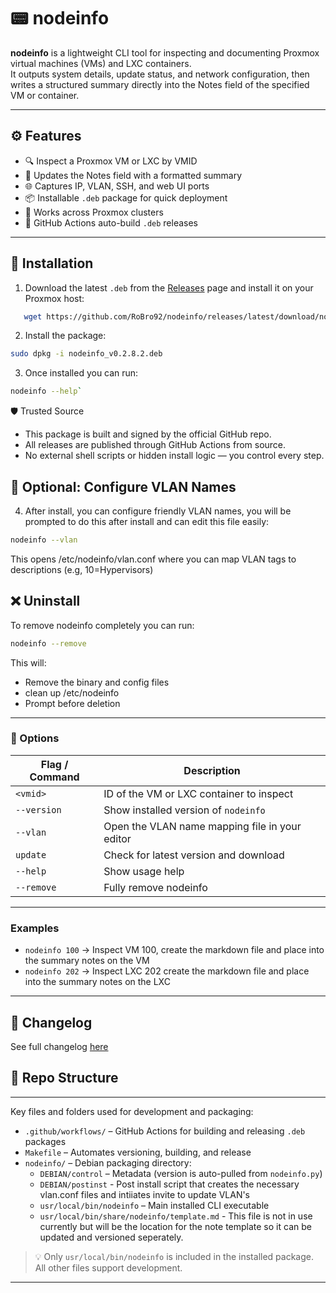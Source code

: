 # 📟 nodeinfo

**nodeinfo** is a lightweight CLI tool for inspecting and documenting Proxmox virtual machines (VMs) and LXC containers.  
It outputs system details, update status, and network configuration, then writes a structured summary directly into the Notes field of the specified VM or container.

---

## ⚙️ Features

- 🔍 Inspect a Proxmox VM or LXC by VMID  
- 📝 Updates the Notes field with a formatted summary  
- 🌐 Captures IP, VLAN, SSH, and web UI ports  
- 📦 Installable `.deb` package for quick deployment  
- 🧱 Works across Proxmox clusters  
- 🚀 GitHub Actions auto-build `.deb` releases  

---

## 🚀 Installation

1. Download the latest `.deb` from the [Releases](https://github.com/RoBro92/nodeinfo/releases) page and install it on your Proxmox host:

```bash 
   wget https://github.com/RoBro92/nodeinfo/releases/latest/download/nodeinfo_v0.2.8.2.deb
   ```
   
2. Install the package:

```bash
sudo dpkg -i nodeinfo_v0.2.8.2.deb
```

3. Once installed you can run:

```bash
nodeinfo --help`
```

🛡️ Trusted Source

- This package is built and signed by the official GitHub repo.
- All releases are published through GitHub Actions from source.
- No external shell scripts or hidden install logic — you control every step.

## 🔧 Optional: Configure VLAN Names

4. After install, you can configure friendly VLAN names, you will be prompted to do this after install and can edit this file easily:

```bash
nodeinfo --vlan
```

This opens /etc/nodeinfo/vlan.conf where you can map VLAN tags to descriptions (e.g, 10=Hypervisors)

## ❌ Uninstall

To remove nodeinfo completely you can run:

```bash
nodeinfo --remove
```

This will:

- Remove the binary and config files
- clean up /etc/nodeinfo
- Prompt before deletion

---

### 🔧 Options
| Flag / Command    | Description                                      |
|-------------------|--------------------------------------------------|
| `<vmid>`          | ID of the VM or LXC container to inspect         |
| `--version`       | Show installed version of `nodeinfo`             |
| `--vlan`          | Open the VLAN name mapping file in your editor   |
| `update`          | Check for latest version and download            |
| `--help`          | Show usage help                                  |
| `--remove`        | Fully remove nodeinfo                            |

---

### Examples

- `nodeinfo 100` → Inspect VM 100, create the markdown file and place into the summary notes on the VM
- `nodeinfo 202` → Inspect LXC 202  create the markdown file and place into the summary notes on the LXC


---
## 📘 Changelog

See full changelog [here](./CHANGELOG.md)
## 📁 Repo Structure

---

Key files and folders used for development and packaging:

- `.github/workflows/` – GitHub Actions for building and releasing `.deb` packages  
- `Makefile` – Automates versioning, building, and release  
- `nodeinfo/` – Debian packaging directory:
  - `DEBIAN/control` – Metadata (version is auto-pulled from `nodeinfo.py`)  
  - `DEBIAN/postinst` - Post install script that creates the necessary vlan.conf files and intiiates invite to update VLAN's
  - `usr/local/bin/nodeinfo` – Main installed CLI executable  
  - `usr/local/bin/share/nodeinfo/template.md` - This file is not in use currently but will be the location for the note template so it can be updated and versioned seperately. 

> 💡 Only `usr/local/bin/nodeinfo` is included in the installed package. All other files support development.

---

